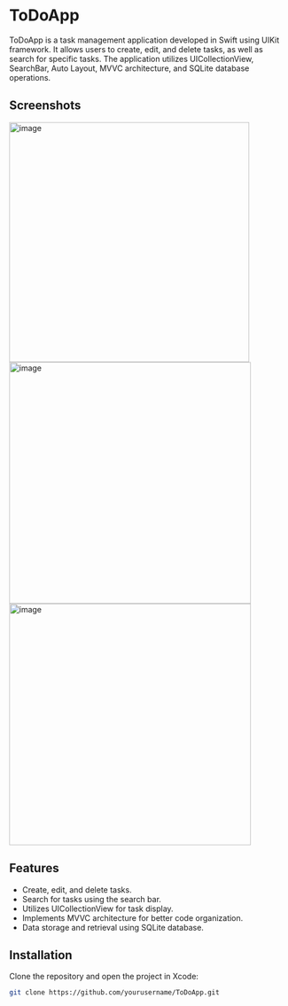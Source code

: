 # ToDoApp

ToDoApp is a task management application developed in Swift using UIKit framework. It allows users to create, edit, and delete tasks, as well as search for specific tasks. The application utilizes UICollectionView, SearchBar, Auto Layout, MVVC architecture, and SQLite database operations.

## Screenshots

<img width="433" alt="image" src="https://github.com/Samet-sys/ToDoApp/assets/73980132/842ac159-13bb-4766-8c80-b024781da615">

<img width="436" alt="image" src="https://github.com/Samet-sys/ToDoApp/assets/73980132/cdce9cb4-5dd7-48bf-bba3-4e0968cbe77b">

<img width="436" alt="image" src="https://github.com/Samet-sys/ToDoApp/assets/73980132/36d39c90-68b0-4f13-b4dd-83f6ea641415">


## Features

- Create, edit, and delete tasks.
- Search for tasks using the search bar.
- Utilizes UICollectionView for task display.
- Implements MVVC architecture for better code organization.
- Data storage and retrieval using SQLite database.

## Installation

Clone the repository and open the project in Xcode:

```bash
git clone https://github.com/yourusername/ToDoApp.git

 
